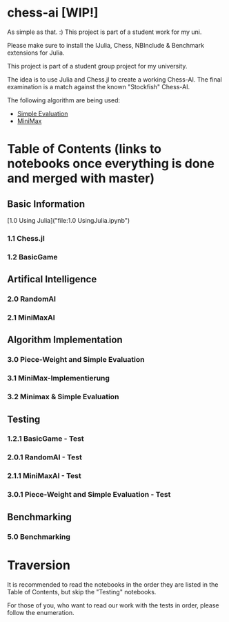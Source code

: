 # chess-ai [WIP!]

As simple as that. :) This project is part of a student work for my uni.

Please make sure to install the IJulia, Chess, NBInclude & Benchmark extensions for Julia.

This project is part of a student group project for my university. 

The idea is to use Julia and Chess.jl to create a working Chess-AI. The final examination is a match against the known "Stockfish" Chess-AI.

The following algorithm are being used:
 - [Simple Evaluation](https://www.chessprogramming.org/Simplified_Evaluation_Function)
 - [MiniMax](https://en.wikipedia.org/wiki/Minimax)



# Table of Contents  (links to notebooks once everything is done and merged with master)


## Basic Information
[1.0 Using Julia]("file:1.0 UsingJulia.ipynb")
### 1.1 Chess.jl
### 1.2 BasicGame 


## Artifical Intelligence
### 2.0 RandomAI
### 2.1 MiniMaxAI


## Algorithm Implementation
### 3.0 Piece-Weight and Simple Evaluation
### 3.1 MiniMax-Implementierung
### 3.2 Minimax & Simple Evaluation

## Testing
### 1.2.1 BasicGame - Test
### 2.0.1 RandomAI - Test
### 2.1.1 MiniMaxAI - Test
### 3.0.1 Piece-Weight and Simple Evaluation - Test


## Benchmarking
### 5.0 Benchmarking



# Traversion
It is recommended to read the notebooks in the order they are listed in the Table of Contents, but skip the "Testing" notebooks. 

For those of you, who want to read our work with the tests in order, please follow the enumeration.







